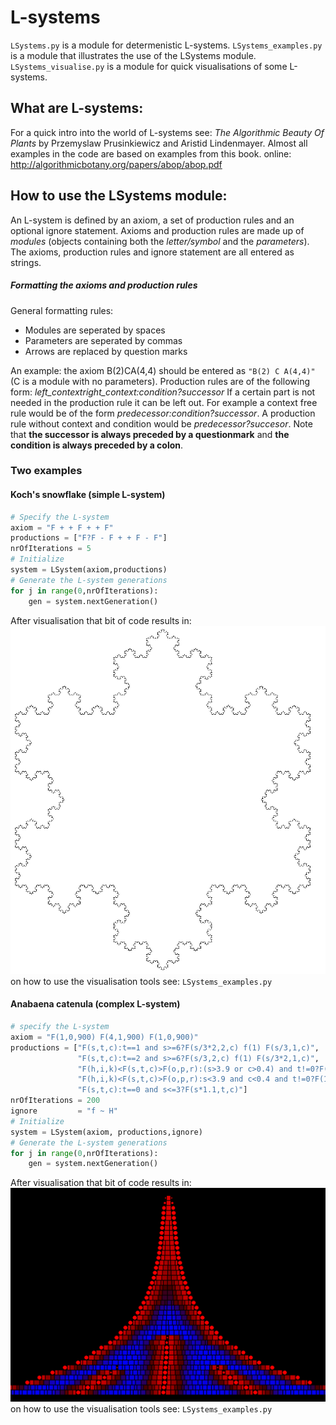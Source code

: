 # L-systems

`LSystems.py` is a module for determenistic L-systems.
`LSystems_examples.py` is a module that illustrates the use of the LSystems module.
`LSystems_visualise.py` is a module for quick visualisations of some L-systems.

## What are L-systems:
For a quick intro into the world of L-systems see: 
*The Algorithmic Beauty Of Plants* by Przemyslaw Prusinkiewicz and Aristid Lindenmayer.
Almost all examples in the code are based on examples from this book.
online: http://algorithmicbotany.org/papers/abop/abop.pdf

## How to use the LSystems module:
An L-system is defined by an axiom, a set of production rules and an optional ignore statement. Axioms and production rules are made up of *modules* (objects containing both the *letter/symbol* and the *parameters*). The axioms, production rules and ignore statement are all entered as strings.
##### Formatting the axioms and production rules
General formatting rules:
- Modules are seperated by spaces
- Parameters are seperated by commas
- Arrows are replaced by question marks

An example: the axiom B(2)CA(4,4) should be entered as `"B(2) C A(4,4)"` (C is a module with no parameters).
Production rules are of the following form: *left_context<predecessor>right_context:condition?successor*
If a certain part is not needed in the production rule it can be left out. For example a context free rule would be of the form *predecessor:condition?successor*. A production rule without context and condition would be *predecessor?succesor*. Note that **the successor is always preceded by a questionmark** and **the condition is always preceded by a colon**.

### Two examples
#### Koch's snowflake (simple L-system)
```python
# Specify the L-system
axiom = "F + + F + + F"
productions = ["F?F - F + + F - F"] 
nrOfIterations = 5
# Initialize
system = LSystem(axiom,productions)
# Generate the L-system generations
for j in range(0,nrOfIterations):
    gen = system.nextGeneration()
```
After visualisation that bit of code results in:
![alt text](https://github.com/RHJG/L-systems/blob/master/example1.PNG "Koch's snowflake")
on how to use the visualisation tools see: `LSystems_examples.py`
#### Anabaena catenula (complex L-system)
```python
# specify the L-system
axiom = "F(1,0,900) F(4,1,900) F(1,0,900)"
productions = ["F(s,t,c):t==1 and s>=6?F(s/3*2,2,c) f(1) F(s/3,1,c)",
               "F(s,t,c):t==2 and s>=6?F(s/3,2,c) f(1) F(s/3*2,1,c)",
               "F(h,i,k)<F(s,t,c)>F(o,p,r):(s>3.9 or c>0.4) and t!=0?F(s+0.1,t,c+0.25*(k+r-3*c))",
               "F(h,i,k)<F(s,t,c)>F(o,p,r):s<3.9 and c<0.4 and t!=0?F(1,0,900)",
               "F(s,t,c):t==0 and s<=3?F(s*1.1,t,c)"]
nrOfIterations = 200
ignore         = "f ~ H"
# Initialize
system = LSystem(axiom, productions,ignore)
# Generate the L-system generations
for j in range(0,nrOfIterations):
    gen = system.nextGeneration()
```
After visualisation that bit of code results in:
![alt text](https://github.com/RHJG/L-systems/blob/master/example2.PNG "Anabaena catenula")
on how to use the visualisation tools see: `LSystems_examples.py`
